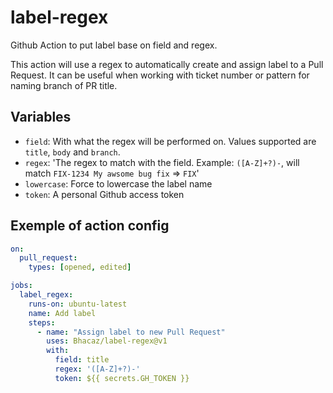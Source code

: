 # label-regex
Github Action to put label base on field and regex.

This action will use a regex to automatically create and assign label to a Pull Request.
It can be useful when working with ticket number or pattern for naming branch of PR title.

## Variables

* `field`: With what the regex will be performed on. Values supported are `title`, `body` and `branch`.
* `regex`: 'The regex to match with the field. Example: `([A-Z]+?)-`, will match `FIX-1234 My awsome bug fix` => `FIX`'
* `lowercase`: Force to lowercase the label name
* `token`: A personal Github access token

## Exemple of action config

```yml
on:
  pull_request:
    types: [opened, edited]

jobs:
  label_regex:
    runs-on: ubuntu-latest
    name: Add label
    steps:
      - name: "Assign label to new Pull Request"
        uses: Bhacaz/label-regex@v1
        with:
          field: title
          regex: '([A-Z]+?)-'
          token: ${{ secrets.GH_TOKEN }}
```

